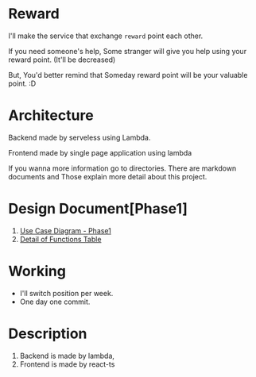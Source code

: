 # Reward

I'll make the service that exchange `reward` point each other.

If you need someone's help, Some stranger will give you help using your reward point. (It'll be decreased)

But, You'd better remind that Someday reward point will be your valuable point. :D

# Architecture

Backend made by serveless using Lambda.

Frontend made by single page application using lambda

If you wanna more information go to directories.
There are markdown documents and Those explain more detail about this project.

# Design Document[Phase1]

1. [Use Case Diagram - Phase1](https://raw.githubusercontent.com/drake-jin/reward/master/docs/usecase_diagram.jpg)
2. [Detail of Functions Table](https://docs.google.com/spreadsheets/d/10noo2FhJnNLAz3ABwFLMmTwkW0UsxsY0dShpiSlKfsk/edit?usp=sharing)

# Working

- I'll switch position per week.
- One day one commit.

# Description

1. Backend is made by lambda,
2. Frontend is made by react-ts